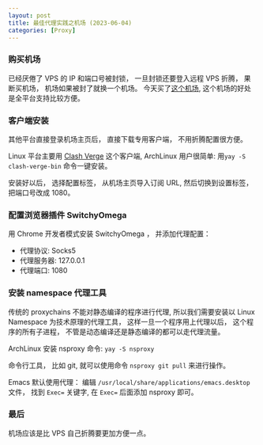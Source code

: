 ```yaml
---
layout: post
title: 最佳代理实践之机场 (2023-06-04)
categories: [Proxy]
---
```


### 购买机场
已经厌倦了 VPS 的 IP 和端口号被封锁， 一旦封锁还要登入远程 VPS 折腾， 果断买机场， 机场如果被封了就换一个机场。
今天买了[这个机场](https://jisumax.net/), 这个机场的好处是全平台支持比较方便。

### 客户端安装
其他平台直接登录机场主页后， 直接下载专用客户端， 不用折腾配置很方便。

Linux 平台主要用 [Clash Verge](https://github.com/zzzgydi/clash-verge) 这个客户端, ArchLinux 用户很简单: 用```yay -S clash-verge-bin``` 命令一键安装。

安装好以后， 选择配置标签， 从机场主页导入订阅 URL, 然后切换到设置标签， 把端口号改成 1080。

### 配置浏览器插件 SwitchyOmega
用 Chrome 开发者模式安装 SwitchyOmega ， 并添加代理配置：

* 代理协议: Socks5
* 代理服务器: 127.0.0.1
* 代理端口: 1080

### 安装 namespace 代理工具
传统的 proxychains 不能对静态编译的程序进行代理, 所以我们需要安装以 Linux Namespace 为技术原理的代理工具， 这样一旦一个程序用上代理以后， 这个程序的所有子进程， 不管是动态编译还是静态编译的都可以走代理流量。 

ArchLinux 安装 nsproxy 命令: ```yay -S nsproxy```

命令行工具， 比如 git, 就可以使用命令 ```nsproxy git pull``` 来进行操作。

Emacs 默认使用代理： 编辑 ```/usr/local/share/applications/emacs.desktop``` 文件， 找到 ```Exec=``` 关键字, 在 ```Exec=``` 后面添加 nsproxy 即可。

### 最后
机场应该是比 VPS 自己折腾要更加方便一点。 
